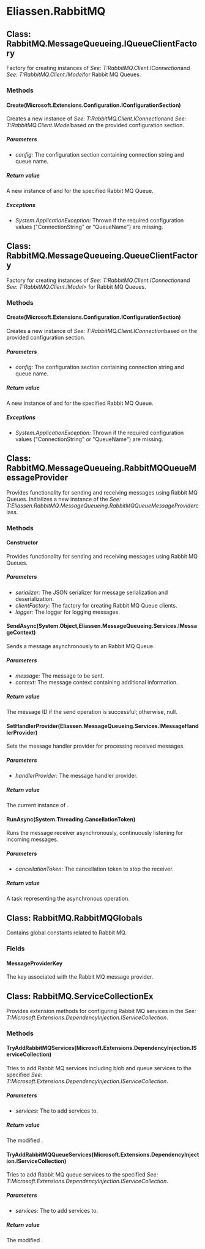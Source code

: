 ﻿# Eliassen.RabbitMQ


## Class: RabbitMQ.MessageQueueing.IQueueClientFactory
Factory for creating instances of 
 *See: T:RabbitMQ.Client.IConnection*and 
 *See: T:RabbitMQ.Client.IModel*for Rabbit MQ Queues. 

### Methods


#### Create(Microsoft.Extensions.Configuration.IConfigurationSection)
Creates a new instance of 
 *See: T:RabbitMQ.Client.IConnection*and 
 *See: T:RabbitMQ.Client.IModel*based on the provided configuration section. 


##### Parameters
* *config:* The configuration section containing connection string and queue name.




##### Return value
A new instance of and for the specified Rabbit MQ Queue.



##### Exceptions

* *System.ApplicationException:* Thrown if the required configuration values ("ConnectionString" or "QueueName") are missing.




## Class: RabbitMQ.MessageQueueing.QueueClientFactory
Factory for creating instances of 
 *See: T:RabbitMQ.Client.IConnection*and 
 *See: T:RabbitMQ.Client.IModel*&gt; for Rabbit MQ Queues. 

### Methods


#### Create(Microsoft.Extensions.Configuration.IConfigurationSection)
Creates a new instance of 
 *See: T:RabbitMQ.Client.IConnection*based on the provided configuration section. 


##### Parameters
* *config:* The configuration section containing connection string and queue name.




##### Return value
A new instance of and for the specified Rabbit MQ Queue.



##### Exceptions

* *System.ApplicationException:* Thrown if the required configuration values ("ConnectionString" or "QueueName") are missing.




## Class: RabbitMQ.MessageQueueing.RabbitMQQueueMessageProvider
Provides functionality for sending and receiving messages using Rabbit MQ Queues. 
Initializes a new instance of the 
 *See: T:Eliassen.RabbitMQ.MessageQueueing.RabbitMQQueueMessageProvider*class. 

### Methods


#### Constructor
Provides functionality for sending and receiving messages using Rabbit MQ Queues. 


##### Parameters
* *serializer:* The JSON serializer for message serialization and deserialization.
* *clientFactory:* The factory for creating Rabbit MQ Queue clients.
* *logger:* The logger for logging messages.




#### SendAsync(System.Object,Eliassen.MessageQueueing.Services.IMessageContext)
Sends a message asynchronously to an Rabbit MQ Queue. 


##### Parameters
* *message:* The message to be sent.
* *context:* The message context containing additional information.




##### Return value
The message ID if the send operation is successful; otherwise, null.



#### SetHandlerProvider(Eliassen.MessageQueueing.Services.IMessageHandlerProvider)
Sets the message handler provider for processing received messages. 


##### Parameters
* *handlerProvider:* The message handler provider.




##### Return value
The current instance of .



#### RunAsync(System.Threading.CancellationToken)
Runs the message receiver asynchronously, continuously listening for incoming messages. 


##### Parameters
* *cancellationToken:* The cancellation token to stop the receiver.




##### Return value
A task representing the asynchronous operation.



## Class: RabbitMQ.RabbitMQGlobals
Contains global constants related to Rabbit MQ. 

### Fields

#### MessageProviderKey
The key associated with the Rabbit MQ message provider.

## Class: RabbitMQ.ServiceCollectionEx
Provides extension methods for configuring Rabbit MQ services in the 
 *See: T:Microsoft.Extensions.DependencyInjection.IServiceCollection*. 

### Methods


#### TryAddRabbitMQServices(Microsoft.Extensions.DependencyInjection.IServiceCollection)
Tries to add Rabbit MQ services including blob and queue services to the specified 
 *See: T:Microsoft.Extensions.DependencyInjection.IServiceCollection*. 


##### Parameters
* *services:* The to add services to.




##### Return value
The modified .



#### TryAddRabbitMQQueueServices(Microsoft.Extensions.DependencyInjection.IServiceCollection)
Tries to add Rabbit MQ queue services to the specified 
 *See: T:Microsoft.Extensions.DependencyInjection.IServiceCollection*. 


##### Parameters
* *services:* The to add services to.




##### Return value
The modified .

